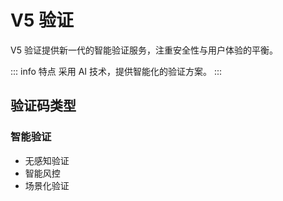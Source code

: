 # V5 验证

V5 验证提供新一代的智能验证服务，注重安全性与用户体验的平衡。

::: info 特点
采用 AI 技术，提供智能化的验证方案。
:::

## 验证码类型

### 智能验证
- 无感知验证
- 智能风控
- 场景化验证 